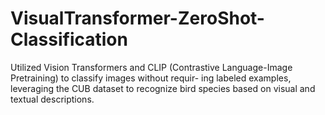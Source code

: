 # VisualTransformer-ZeroShot-Classification
Utilized Vision Transformers and CLIP (Contrastive Language-Image Pretraining) to classify images without requir- ing labeled examples, leveraging the CUB dataset to recognize bird species based on visual and textual descriptions.
